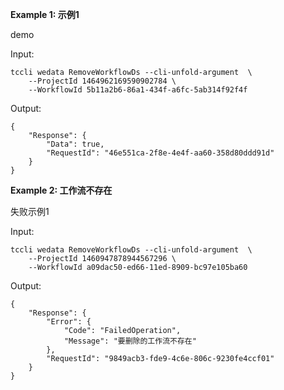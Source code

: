 **Example 1: 示例1**

demo

Input: 

```
tccli wedata RemoveWorkflowDs --cli-unfold-argument  \
    --ProjectId 1464962169590902784 \
    --WorkflowId 5b11a2b6-86a1-434f-a6fc-5ab314f92f4f
```

Output: 
```
{
    "Response": {
        "Data": true,
        "RequestId": "46e551ca-2f8e-4e4f-aa60-358d80ddd91d"
    }
}
```

**Example 2: 工作流不存在**

失败示例1

Input: 

```
tccli wedata RemoveWorkflowDs --cli-unfold-argument  \
    --ProjectId 1460947878944567296 \
    --WorkflowId a09dac50-ed66-11ed-8909-bc97e105ba60
```

Output: 
```
{
    "Response": {
        "Error": {
            "Code": "FailedOperation",
            "Message": "要删除的工作流不存在"
        },
        "RequestId": "9849acb3-fde9-4c6e-806c-9230fe4ccf01"
    }
}
```

